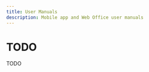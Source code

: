 ```yaml
---
title: User Manuals
description: Mobile app and Web Office user manuals
---
```


<!-- ##################################################################### -->

# TODO

TODO

<!-- ##################################################################### -->
